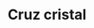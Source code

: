 ---
title: Cruz cristal
date: 
draft: false

# descripcion
description : Aros pasantes en plata 925 y cristal

materials: Plata 925

color: 

dimensions: Largo 1,00 x 0,90 cm

code: 01-03-1091

type: "Aros"

categories: []

price: $2.480,00

price_eftvo: $2.105,00

# Images
# first image will be shown in the product page
images:
  # - image: "images/path_to_image"
  # La ubicacion de las imagenes es imagenes/Aros/Aros.Microcubic/01-03-1091-cruz-cristal

---